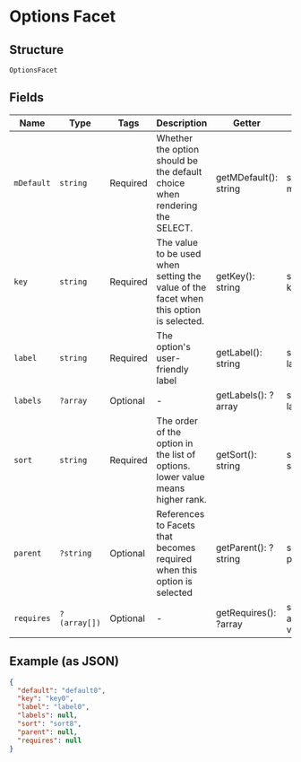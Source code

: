 
# Options Facet

## Structure

`OptionsFacet`

## Fields

| Name | Type | Tags | Description | Getter | Setter |
|  --- | --- | --- | --- | --- | --- |
| `mDefault` | `string` | Required | Whether the option should be the default choice when rendering the SELECT. | getMDefault(): string | setMDefault(string mDefault): void |
| `key` | `string` | Required | The value to be used when setting the value of the facet when this option is selected. | getKey(): string | setKey(string key): void |
| `label` | `string` | Required | The option's user-friendly label | getLabel(): string | setLabel(string label): void |
| `labels` | `?array` | Optional | - | getLabels(): ?array | setLabels(?array labels): void |
| `sort` | `string` | Required | The order of the option in the list of options. lower value means higher rank. | getSort(): string | setSort(string sort): void |
| `parent` | `?string` | Optional | References to Facets that becomes required when this option is selected | getParent(): ?string | setParent(?string parent): void |
| `requires` | `?(array[])` | Optional | - | getRequires(): ?array | setRequires(?array requires): void |

## Example (as JSON)

```json
{
  "default": "default0",
  "key": "key0",
  "label": "label0",
  "labels": null,
  "sort": "sort8",
  "parent": null,
  "requires": null
}
```

